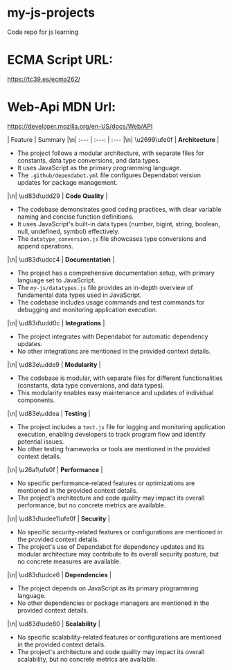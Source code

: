 # my-js-projects
Code repo for js learning

# ECMA Script URL:

https://tc39.es/ecma262/

# Web-Api MDN Url:

https://developer.mozilla.org/en-US/docs/Web/API

| Feature         | Summary       |\n| :--- | :---:           | :---          |\n| \u2699\ufe0f  | **Architecture**  | <ul><li>The project follows a modular architecture, with separate files for constants, data type conversions, and data types.</li><li>It uses JavaScript as the primary programming language.</li><li>The `.github/dependabot.yml` file configures Dependabot version updates for package management.</li></ul> |\n| \ud83d\udd29 | **Code Quality**  | <ul><li>The codebase demonstrates good coding practices, with clear variable naming and concise function definitions.</li><li>It uses JavaScript's built-in data types (number, bigint, string, boolean, null, undefined, symbol) effectively.</li><li>The `datatype_conversion.js` file showcases type conversions and append operations.</li></ul> |\n| \ud83d\udcc4 | **Documentation** | <ul><li>The project has a comprehensive documentation setup, with primary language set to JavaScript.</li><li>The `my-js/datatypes.js` file provides an in-depth overview of fundamental data types used in JavaScript.</li><li>The codebase includes usage commands and test commands for debugging and monitoring application execution.</li></ul> |\n| \ud83d\udd0c | **Integrations**  | <ul><li>The project integrates with Dependabot for automatic dependency updates.</li><li>No other integrations are mentioned in the provided context details.</li></ul> |\n| \ud83e\udde9 | **Modularity**    | <ul><li>The codebase is modular, with separate files for different functionalities (constants, data type conversions, and data types).</li><li>This modularity enables easy maintenance and updates of individual components.</li></ul> |\n| \ud83e\uddea | **Testing**       | <ul><li>The project includes a `test.js` file for logging and monitoring application execution, enabling developers to track program flow and identify potential issues.</li><li>No other testing frameworks or tools are mentioned in the provided context details.</li></ul> |\n| \u26a1\ufe0f  | **Performance**   | <ul><li>No specific performance-related features or optimizations are mentioned in the provided context details.</li><li>The project's architecture and code quality may impact its overall performance, but no concrete metrics are available.</li></ul> |\n| \ud83d\udee1\ufe0f | **Security**      | <ul><li>No specific security-related features or configurations are mentioned in the provided context details.</li><li>The project's use of Dependabot for dependency updates and its modular architecture may contribute to its overall security posture, but no concrete measures are available.</li></ul> |\n| \ud83d\udce6 | **Dependencies**  | <ul><li>The project depends on JavaScript as its primary programming language.</li><li>No other dependencies or package managers are mentioned in the provided context details.</li></ul> |\n| \ud83d\ude80 | **Scalability**   | <ul><li>No specific scalability-related features or configurations are mentioned in the provided context details.</li><li>The project's architecture and code quality may impact its overall scalability, but no concrete metrics are available.</li></ul>


